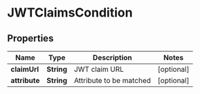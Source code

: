 
# JWTClaimsCondition

## Properties
Name | Type | Description | Notes
------------ | ------------- | ------------- | -------------
**claimUrl** | **String** | JWT claim URL |  [optional]
**attribute** | **String** | Attribute to be matched |  [optional]



